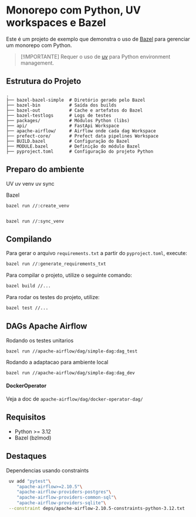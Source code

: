 # Monorepo com Python, UV workspaces e Bazel

Este é um projeto de exemplo que demonstra o uso de [Bazel](https://bazel.build) para gerenciar um monorepo com Python.

> [!IMPORTANTE]
> Requer o uso de [uv](https://docs.astral.sh/uv/) para Python environment management.

## Estrutura do Projeto

```
.
├── bazel-bazel-simple  # Diretório gerado pelo Bazel
├── bazel-bin           # Saída dos builds
├── bazel-out           # Cache e artefatos do Bazel
├── bazel-testlogs      # Logs de testes
├── packages/           # Módulos Python (libs)
├── api/                # FastApi Workspace
├── apache-airflow/     # Airflow onde cada dag Workspace
├── prefect-core/       # Prefect data pipelines Workspace
├── BUILD.bazel         # Configuração do Bazel
├── MODULE.bazel        # Definição do módulo Bazel
├── pyproject.toml      # Configuração do projeto Python
```

## Preparo do ambiente

UV
uv venv
uv sync

Bazel

    bazel run //:create_venv


    bazel run //:sync_venv

## Compilando

Para gerar o arquivo `requirements.txt` a partir do `pyproject.toml`, execute:

```sh
bazel run //:generate_requirements_txt
```

Para compilar o projeto, utilize o seguinte comando:

```sh
bazel build //...
```

Para rodar os testes do projeto, utilize:

```sh
bazel test //...
```

## DAGs Apache Airflow

Rodando os testes unitarios

    bazel run //apache-airflow/dag/simple-dag:dag_test

Rodando a adaptacao para ambiente local

    bazel run //apache-airflow/dag/simple-dag:dag_dev

#### DockerOperator

Veja a doc de `apache-airflow/dag/docker-operator-dag/`

## Requisitos

- Python >= 3.12
- Bazel (bzlmod)

## Destaques

Dependencias usando constraints

```sh
 uv add "pytest"\
    "apache-airflow>=2.10.5"\
    "apache-airflow-providers-postgres"\
    "apache-airflow-providers-common-sql"\
    "apache-airflow-providers-sqlite"\
 --constraint deps/apache-airflow-2.10.5-constraints-python-3.12.txt
```
